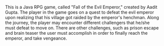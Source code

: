 This is a Java RPG game, called "Fall of the Evil Emperor," created by Aadit Gupta. The player in the game goes on a quest to defeat the evil emperor upon realizing that his village got raided by the emperor's henchman. Along the journey, the player may encounter different challengers that he/she must defeat to move on. There are other challenges, such as prison escape and brain teaser the user must accomplish in order to finally reach the emperor, and take vengeance.
